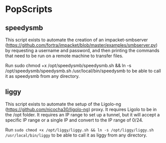 # PopScripts

## speedysmb

This script exists to automate the creation of an impacket-smbserver (https://github.com/fortra/impacket/blob/master/examples/smbserver.py) by requesting a username and password, and then printing the commands that need to be run on a remote machine to transfer files. 

Run sudo chmod +x /opt/speedysmb/speedysmb.sh && ln -s /opt/speedysmb/speedysmb.sh /usr/local/bin/speedysmb to be able to call it as speedysmb from any directory.

## liggy
This script exists to automate the setup of the Ligolo-ng (https://github.com/nicocha30/ligolo-ng) proxy. It requires Ligolo to be in the /opt folder. It requires an IP range to set up a tunnel, but it will accept a specific IP range or a single IP and convert to the IP range of 0/24. 

Run `sudo chmod +x /opt/liggy/liggy.sh && ln -s /opt/liggy/liggy.sh /usr/local/bin/liggy` to be able to call it as liggy from any directory. 


